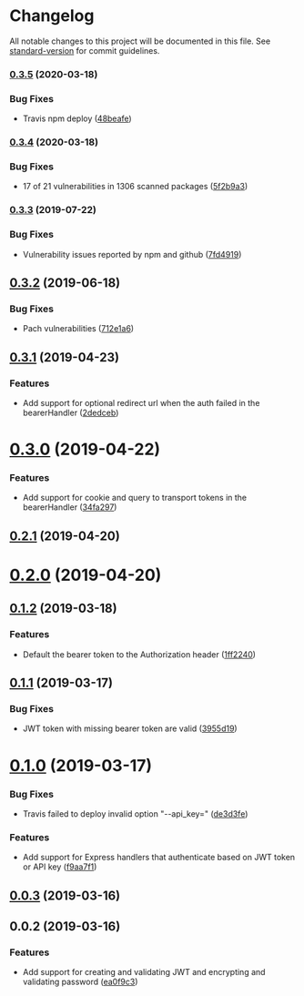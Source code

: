 # Changelog

All notable changes to this project will be documented in this file. See [standard-version](https://github.com/conventional-changelog/standard-version) for commit guidelines.

### [0.3.5](https://github.com/nicolasdao/jwt-pwd/compare/v0.3.4...v0.3.5) (2020-03-18)


### Bug Fixes

* Travis npm deploy ([48beafe](https://github.com/nicolasdao/jwt-pwd/commit/48beafe3b380d05687dcbd568cf5dc74b7c7d331))

### [0.3.4](https://github.com/nicolasdao/jwt-pwd/compare/v0.3.3...v0.3.4) (2020-03-18)


### Bug Fixes

* 17 of 21 vulnerabilities in 1306 scanned packages ([5f2b9a3](https://github.com/nicolasdao/jwt-pwd/commit/5f2b9a3edee0da077d53fb1eab266175b2073e9a))

### [0.3.3](https://github.com/nicolasdao/jwt-pwd/compare/v0.3.2...v0.3.3) (2019-07-22)


### Bug Fixes

* Vulnerability issues reported by npm and github ([7fd4919](https://github.com/nicolasdao/jwt-pwd/commit/7fd4919))



<a name="0.3.2"></a>
## [0.3.2](https://github.com/nicolasdao/jwt-pwd/compare/v0.3.1...v0.3.2) (2019-06-18)


### Bug Fixes

* Pach vulnerabilities ([712e1a6](https://github.com/nicolasdao/jwt-pwd/commit/712e1a6))



<a name="0.3.1"></a>
## [0.3.1](https://github.com/nicolasdao/jwt-pwd/compare/v0.3.0...v0.3.1) (2019-04-23)


### Features

* Add support for optional redirect url when the auth failed in the bearerHandler ([2dedceb](https://github.com/nicolasdao/jwt-pwd/commit/2dedceb))



<a name="0.3.0"></a>
# [0.3.0](https://github.com/nicolasdao/jwt-pwd/compare/v0.2.1...v0.3.0) (2019-04-22)


### Features

* Add support for cookie and query to transport tokens in the bearerHandler ([34fa297](https://github.com/nicolasdao/jwt-pwd/commit/34fa297))



<a name="0.2.1"></a>
## [0.2.1](https://github.com/nicolasdao/jwt-pwd/compare/v0.2.0...v0.2.1) (2019-04-20)



<a name="0.2.0"></a>
# [0.2.0](https://github.com/nicolasdao/jwt-pwd/compare/v0.1.2...v0.2.0) (2019-04-20)



<a name="0.1.2"></a>
## [0.1.2](https://github.com/nicolasdao/jwt-pwd/compare/v0.1.1...v0.1.2) (2019-03-18)


### Features

* Default the bearer token to the Authorization header ([1ff2240](https://github.com/nicolasdao/jwt-pwd/commit/1ff2240))



<a name="0.1.1"></a>
## [0.1.1](https://github.com/nicolasdao/jwt-pwd/compare/v0.1.0...v0.1.1) (2019-03-17)


### Bug Fixes

* JWT token with missing bearer token are valid ([3955d19](https://github.com/nicolasdao/jwt-pwd/commit/3955d19))



<a name="0.1.0"></a>
# [0.1.0](https://github.com/nicolasdao/jwt-pwd/compare/v0.0.3...v0.1.0) (2019-03-17)


### Bug Fixes

* Travis failed to deploy invalid option "--api_key=" ([de3d3fe](https://github.com/nicolasdao/jwt-pwd/commit/de3d3fe))


### Features

* Add support for Express handlers that authenticate based on JWT token or API key ([f9aa7f1](https://github.com/nicolasdao/jwt-pwd/commit/f9aa7f1))



<a name="0.0.3"></a>
## [0.0.3](https://github.com/nicolasdao/jwt-pwd/compare/v0.0.2...v0.0.3) (2019-03-16)



<a name="0.0.2"></a>
## 0.0.2 (2019-03-16)


### Features

* Add support for creating and validating JWT and encrypting and validating password ([ea0f9c3](https://github.com/nicolasdao/jwt-password-helper/commit/ea0f9c3))
